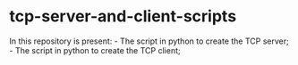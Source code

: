 # tcp-server-and-client-scripts
In this repository is present: - The script in python to create the TCP server; - The script in python to create the TCP client;
